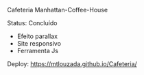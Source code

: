 Cafeteria Manhattan-Coffee-House

Status: Concluído

- Efeito parallax
- Site responsivo
- Ferramenta Js

Deploy: https://mtlouzada.github.io/Cafeteria/
